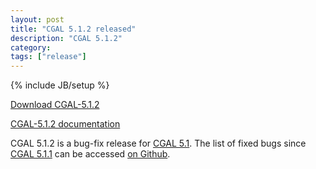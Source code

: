 ```yaml
---
layout: post
title: "CGAL 5.1.2 released"
description: "CGAL 5.1.2"
category:
tags: ["release"]
---
```

{% include JB/setup %}

<i class="glyphicon glyphicon-download"></i>
<a href="https://github.com/CGAL/cgal/releases/tag/v5.1.2">Download CGAL-5.1.2</a>

<i class="glyphicon glyphicon-book"></i>
<a href="https://doc.cgal.org/5.1.2/Manual/index.html">CGAL-5.1.2 documentation</a>

<p>CGAL 5.1.2 is a bug-fix release for <a href="../../../../2020/09/08/cgal51">CGAL 5.1</a>.
The list of fixed bugs since <a href="../../../../2020/11/16/cgal511">CGAL 5.1.1</a>
can be accessed <a href="https://github.com/CGAL/cgal/pulls?q=label%3AMerged_in_5.1.2+-label%3AMerged_in_5.1.1">on Github</a>.</p>
